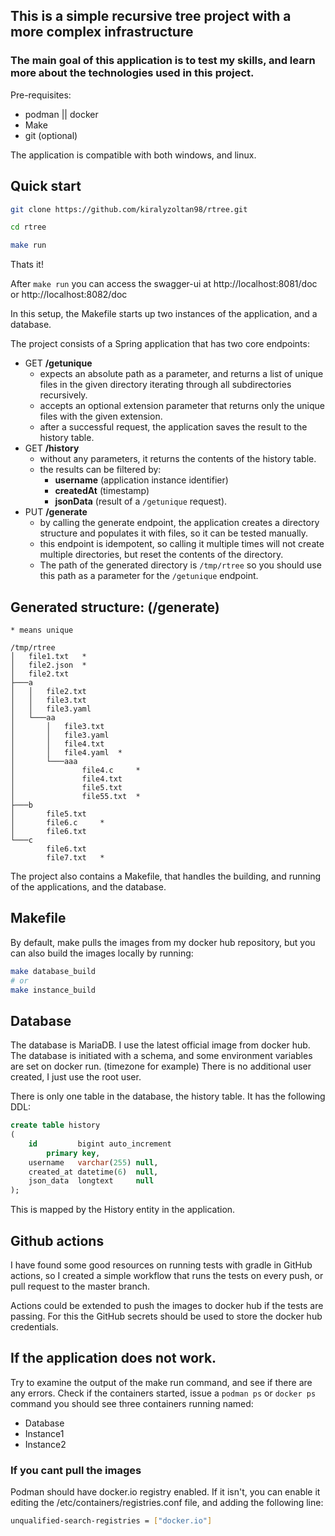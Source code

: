 ## This is a simple recursive tree project with a more complex infrastructure
### The main goal of this application is to test my skills, and learn more about the technologies used in this project.

Pre-requisites:
 - podman || docker
 - Make
 - git (optional)

The application is compatible with both windows, and linux.

## Quick start
```bash
git clone https://github.com/kiralyzoltan98/rtree.git
```
```bash
cd rtree
```
```bash
make run
```
Thats it! 

After `make run` you can access the swagger-ui at http://localhost:8081/doc or http://localhost:8082/doc

In this setup, the Makefile starts up two instances of the application, and a database.

The project consists of a Spring application that has two core endpoints:
 - GET **/getunique**
   - expects an absolute path as a parameter, and returns a list of unique files in the given directory iterating through all subdirectories recursively.
   - accepts an optional extension parameter that returns only the unique files with the given extension.
   - after a successful request, the application saves the result to the history table.
 - GET **/history**
   - without any parameters, it returns the contents of the history table.
   - the results can be filtered by:
     - **username** (application instance identifier)
     - **createdAt** (timestamp)
     - **jsonData** (result of a `/getunique` request).
 - PUT **/generate**
   - by calling the generate endpoint, the application creates a directory structure and populates it with files, so it can be tested manually.
   - this endpoint is idempotent, so calling it multiple times will not create multiple directories, but reset the contents of the directory.
   - The path of the generated directory is `/tmp/rtree` so you should use this path as a parameter for the `/getunique` endpoint.

## Generated structure: (/generate)
``* means unique``
```text
/tmp/rtree
│   file1.txt   *
│   file2.json  *
│   file2.txt
├───a
│   │   file2.txt
│   │   file3.txt
│   │   file3.yaml
│   └───aa
│       │   file3.txt
│       │   file3.yaml
│       │   file4.txt
│       │   file4.yaml  *
│       └───aaa
│               file4.c     *
│               file4.txt
│               file5.txt
│               file55.txt  *
├───b
│       file5.txt
│       file6.c     *
│       file6.txt
└───c
        file6.txt
        file7.txt   *
```

The project also contains a Makefile, that handles the building, and running of the applications, and the database.

## Makefile
By default, make pulls the images from my docker hub repository, but you can also build the images locally by running:
```bash
make database_build
# or
make instance_build
```

## Database
The database is MariaDB. I use the latest official image from docker hub.
The database is initiated with a schema, and some environment variables are set on docker run. (timezone for example)
There is no additional user created, I just use the root user.

There is only one table in the database, the history table.
It has the following DDL:
```sql
create table history
(
    id         bigint auto_increment
        primary key,
    username   varchar(255) null,
    created_at datetime(6)  null,
    json_data  longtext     null
);
```

This is mapped by the History entity in the application.

## Github actions
I have found some good resources on running tests with gradle in GitHub actions, so I created a simple workflow that runs the tests on every push, or pull request to the master branch.

Actions could be extended to push the images to docker hub if the tests are passing.
For this the GitHub secrets should be used to store the docker hub credentials.

##  If the application does not work.
Try to examine the output of the make run command, and see if there are any errors.
Check if the containers started, issue a `podman ps` or `docker ps` command you should see three containers running named:
- Database
- Instance1
- Instance2

### If you cant pull the images
Podman should have docker.io registry enabled.
If it isn't, you can enable it editing the /etc/containers/registries.conf file, and adding the following line:
```bash
unqualified-search-registries = ["docker.io"]
```